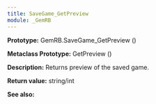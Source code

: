 ```yaml
---
title: SaveGame_GetPreview
module: _GemRB
---
```


**Prototype:** GemRB.SaveGame_GetPreview ()

**Metaclass Prototype:** GetPreview ()

**Description:** Returns preview of the saved game.

**Return value:** string/int

**See also:**
